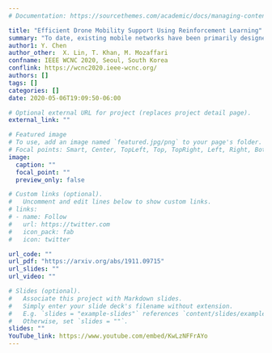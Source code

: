 ```yaml
---
# Documentation: https://sourcethemes.com/academic/docs/managing-content/

title: "Efficient Drone Mobility Support Using Reinforcement Learning"
summary: "To date, existing mobile networks have been primarily designed and optimized for serving ground UEs, thus making the mobility support in the sky challenging. In this paper, a novel handover (HO) mechanism is developed for a cellular-connected drone system to ensure robust wireless connectivity and mobility support for drone-UEs. By leveraging tools from reinforcement learning, HO decisions are dynamically optimized using a Q-learning algorithm to provide an efficient mobility support in the sky. The results show that the proposed approach can significantly reduce (e.g., by 80%) the number of HOs, while maintaining connectivity."
author1: Y. Chen
author_other:  X. Lin, T. Khan, M. Mozaffari
confname: IEEE WCNC 2020, Seoul, South Korea
conflink: https://wcnc2020.ieee-wcnc.org/
authors: []
tags: []
categories: []
date: 2020-05-06T19:09:50-06:00

# Optional external URL for project (replaces project detail page).
external_link: ""

# Featured image
# To use, add an image named `featured.jpg/png` to your page's folder.
# Focal points: Smart, Center, TopLeft, Top, TopRight, Left, Right, BottomLeft, Bottom, BottomRight.
image:
  caption: ""
  focal_point: ""
  preview_only: false

# Custom links (optional).
#   Uncomment and edit lines below to show custom links.
# links:
# - name: Follow
#   url: https://twitter.com
#   icon_pack: fab
#   icon: twitter

url_code: ""
url_pdf: "https://arxiv.org/abs/1911.09715"
url_slides: ""
url_video: ""

# Slides (optional).
#   Associate this project with Markdown slides.
#   Simply enter your slide deck's filename without extension.
#   E.g. `slides = "example-slides"` references `content/slides/example-slides.md`.
#   Otherwise, set `slides = ""`.
slides: ""
YouTube_link: https://www.youtube.com/embed/KwLzNFFrAYo
---
```

